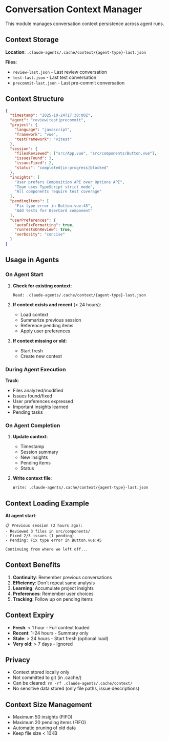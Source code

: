 # Conversation Context Manager

This module manages conversation context persistence across agent runs.

## Context Storage

**Location**: `.claude-agents/.cache/context/{agent-type}-last.json`

**Files**:
- `review-last.json` - Last review conversation
- `test-last.json` - Last test conversation
- `precommit-last.json` - Last pre-commit conversation

## Context Structure

```json
{
  "timestamp": "2025-10-24T17:30:00Z",
  "agent": "review|test|precommit",
  "project": {
    "language": "javascript",
    "framework": "vue",
    "testFramework": "vitest"
  },
  "session": {
    "filesReviewed": ["src/App.vue", "src/components/Button.vue"],
    "issuesFound": 3,
    "issuesFixed": 2,
    "status": "completed|in-progress|blocked"
  },
  "insights": [
    "User prefers Composition API over Options API",
    "Team uses TypeScript strict mode",
    "All components require test coverage"
  ],
  "pendingItems": [
    "Fix type error in Button.vue:45",
    "Add tests for UserCard component"
  ],
  "userPreferences": {
    "autoFixFormatting": true,
    "runTestsOnReview": true,
    "verbosity": "concise"
  }
}
```

## Usage in Agents

### On Agent Start

1. **Check for existing context**:
   ```
   Read: .claude-agents/.cache/context/{agent-type}-last.json
   ```

2. **If context exists and recent** (< 24 hours):
   - Load context
   - Summarize previous session
   - Reference pending items
   - Apply user preferences

3. **If context missing or old**:
   - Start fresh
   - Create new context

### During Agent Execution

**Track**:
- Files analyzed/modified
- Issues found/fixed
- User preferences expressed
- Important insights learned
- Pending tasks

### On Agent Completion

1. **Update context**:
   - Timestamp
   - Session summary
   - New insights
   - Pending items
   - Status

2. **Write context file**:
   ```
   Write: .claude-agents/.cache/context/{agent-type}-last.json
   ```

## Context Loading Example

**At agent start**:
```
📋 Previous session (2 hours ago):
- Reviewed 3 files in src/components/
- Fixed 2/3 issues (1 pending)
- Pending: Fix type error in Button.vue:45

Continuing from where we left off...
```

## Context Benefits

1. **Continuity**: Remember previous conversations
2. **Efficiency**: Don't repeat same analysis
3. **Learning**: Accumulate project insights
4. **Preferences**: Remember user choices
5. **Tracking**: Follow up on pending items

## Context Expiry

- **Fresh**: < 1 hour - Full context loaded
- **Recent**: 1-24 hours - Summary only
- **Stale**: > 24 hours - Start fresh (optional load)
- **Very old**: > 7 days - Ignored

## Privacy

- Context stored locally only
- Not committed to git (in .cache/)
- Can be cleared: `rm -rf .claude-agents/.cache/context/`
- No sensitive data stored (only file paths, issue descriptions)

## Context Size Management

- Maximum 50 insights (FIFO)
- Maximum 20 pending items (FIFO)
- Automatic pruning of old data
- Keep file size < 10KB
